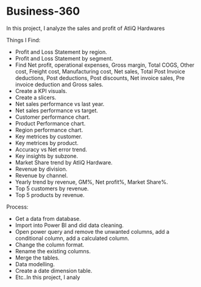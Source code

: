 # Business-360

In this project, I analyze the sales and profit of AtliQ Hardwares

Things I Find:

- Profit and Loss Statement by region.
- Profit and Loss Statement by segment.
- Find Net profit, operational expenses, Gross margin, Total COGS, Other cost, Freight cost, Manufacturing cost, Net sales, Total Post Invoice deductions, Post deductions, Post discounts, Net invoice sales, Pre invoice deduction and Gross sales.
- Create a KPI visuals.
- Create a slicers.
- Net sales performance vs last year.
- Net sales performance vs target.
- Customer performance chart.
- Product Performance chart.
- Region performance chart.
- Key metrices by customer.
- Key metrices by product.
- Accuracy vs Net error trend.
- Key insights by subzone.
- Market Share trend by AtliQ Hardware.
- Revenue by division.
- Revenue by channel.
- Yearly trend by revenue, GM%, Net profit%, Market Share%.
- Top 5 customers by revenue.
- Top 5 products by revenue.

Process:

- Get a data from database.
- Import into Power BI and did data cleaning.
- Open power query and remove the unwanted columns, add a conditional column, add a calculated column.
- Change the column format.
- Rename the existing columns.
- Merge the tables.
- Data modelling.
- Create a date dimension table.
- Etc..In this project, I analy
